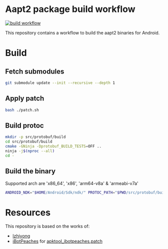 # Aapt2 package build workflow

[![build workflow](https://github.com/revanced/aapt2/actions/workflows/build.yml/badge.svg)](https://github.com/revanced/aapt2/actions/workflows/build.yml)

This repository contains a workflow to build the aapt2 binaries for Android.

# Build

## Fetch submodules
```bash
git submodule update --init --recursive --depth 1
```

## Apply patch
```bash
bash ./patch.sh
```

## Build protoc
```bash
mkdir -p src/protobuf/build
cd src/protobuf/build
cmake -GNinja -Dprotobuf_BUILD_TESTS=OFF ..
ninja -j$(nproc --all)
cd -
```

## Build the binary
Supported arch are 'x86_64', 'x86', 'arm64-v8a' & 'armeabi-v7a'
```bash
ANDROID_NDK="$HOME/Android/Sdk/ndk/" PROTOC_PATH="$PWD/src/protobuf/build/protoc" bash ./build.sh arm64-v8a  # output in build/$arch/bin/aapt-*
```

# Resources
This repository is based on the works of:
- [lzhiyong](https://github.com/lzhiyong/android-sdk-tools)
- [iBotPeaches](https://github.com/aosp-mirror/platform_frameworks_base/compare/main...iBotPeaches:platform_frameworks_base:apktool_14.0.0) for [apktool_ibotpeaches.patch](patches/apktool_ibotpeaches.patch])
